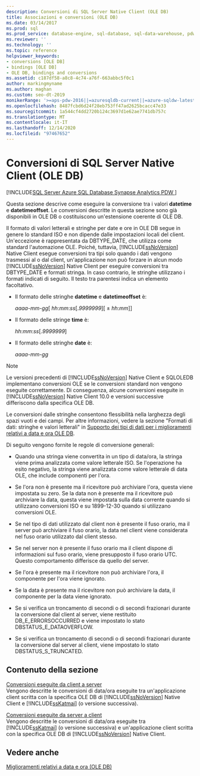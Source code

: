 ```yaml
---
description: Conversioni di SQL Server Native Client (OLE DB)
title: Associazioni e conversioni (OLE DB)
ms.date: 03/14/2017
ms.prod: sql
ms.prod_service: database-engine, sql-database, sql-data-warehouse, pdw
ms.reviewer: ''
ms.technology: ''
ms.topic: reference
helpviewer_keywords:
- conversions [OLE DB]
- bindings [OLE DB]
- OLE DB, bindings and conversions
ms.assetid: c187df58-a8c8-4c74-a76f-663abbc5f0c1
author: markingmyname
ms.author: maghan
ms.custom: seo-dt-2019
monikerRange: '>=aps-pdw-2016||=azuresqldb-current||=azure-sqldw-latest||>=sql-server-2016||>=sql-server-linux-2017||=azuresqldb-mi-current'
ms.openlocfilehash: 8487fcbd6d24f28eb753ff47ad2625bcacc47e33
ms.sourcegitcommit: 1a544cf4dd2720b124c3697d1e62ae7741db757c
ms.translationtype: MT
ms.contentlocale: it-IT
ms.lasthandoff: 12/14/2020
ms.locfileid: "97467652"
---
```

# <a name="sql-server-native-client-conversions-ole-db"></a>Conversioni di SQL Server Native Client (OLE DB)
[!INCLUDE[SQL Server Azure SQL Database Synapse Analytics PDW ](../../includes/applies-to-version/sql-asdb-asdbmi-asa-pdw.md)]

  Questa sezione descrive come eseguire la conversione tra i valori **datetime** e **datetimeoffset**. Le conversioni descritte in questa sezione sono già disponibili in OLE DB o costituiscono un'estensione coerente di OLE DB.  
  
 Il formato di valori letterali e stringhe per date e ore in OLE DB segue in genere lo standard ISO e non dipende dalle impostazioni locali del client. Un'eccezione è rappresentata da DBTYPE_DATE, che utilizza come standard l'automazione OLE. Poiché, tuttavia, [!INCLUDE[ssNoVersion](../../includes/ssnoversion-md.md)] Native Client esegue conversioni tra tipi solo quando i dati vengono trasmessi al o dal client, un'applicazione non può forzare in alcun modo [!INCLUDE[ssNoVersion](../../includes/ssnoversion-md.md)] Native Client per eseguire conversioni tra DBTYPE_DATE e formati stringa. In caso contrario, le stringhe utilizzano i formati indicati di seguito. Il testo tra parentesi indica un elemento facoltativo.  
  
-   Il formato delle stringhe **datetime** e **datetimeoffset** è:  
  
     *aaaa*-*mm*-*gg*[ *hh*:*mm*:*ss*[.*9999999*][ ± *hh*:*mm*]]  
  
-   Il formato delle stringe **time** è:  
  
     *hh*:*mm*:*ss*[.*9999999*]  
  
-   Il formato delle stringhe **date** è:  
  
     *aaaa*-*mm*-*gg*  
  
> [!NOTE]  
>  Le versioni precedenti di [!INCLUDE[ssNoVersion](../../includes/ssnoversion-md.md)] Native Client e SQLOLEDB implementano conversioni OLE se le conversioni standard non vengono eseguite correttamente. Di conseguenza, alcune conversioni eseguite in [!INCLUDE[ssNoVersion](../../includes/ssnoversion-md.md)] Native Client 10.0 e versioni successive differiscono dalla specifica OLE DB.  
  
 Le conversioni dalle stringhe consentono flessibilità nella larghezza degli spazi vuoti e dei campi. Per altre informazioni, vedere la sezione "Formati di dati: stringhe e valori letterali" in [Supporto dei tipi di dati per i miglioramenti relativi a data e ora OLE DB](../../relational-databases/native-client-ole-db-date-time/data-type-support-for-ole-db-date-and-time-improvements.md).  
  
 Di seguito vengono fornite le regole di conversione generali:  
  
-   Quando una stringa viene convertita in un tipo di data/ora, la stringa viene prima analizzata come valore letterale ISO. Se l'operazione ha esito negativo, la stringa viene analizzata come valore letterale di data OLE, che include componenti per l'ora.  
  
-   Se l'ora non è presente ma il ricevitore può archiviare l'ora, questa viene impostata su zero. Se la data non è presente ma il ricevitore può archiviare la data, questa viene impostata sulla data corrente quando si utilizzano conversioni ISO e su 1899-12-30 quando si utilizzano conversioni OLE.  
  
-   Se nel tipo di dati utilizzato dal client non è presente il fuso orario, ma il server può archiviare il fuso orario, la data nel client viene considerata nel fuso orario utilizzato dal client stesso.  
  
-   Se nel server non è presente il fuso orario ma il client dispone di informazioni sul fuso orario, viene presupposto il fuso orario UTC. Questo comportamento differisce da quello del server.  
  
-   Se l'ora è presente ma il ricevitore non può archiviare l'ora, il componente per l'ora viene ignorato.  
  
-   Se la data è presente ma il ricevitore non può archiviare la data, il componente per la data viene ignorato.  
  
-   Se si verifica un troncamento di secondi o di secondi frazionari durante la conversione dal client al server, viene restituito DB_E_ERRORSOCCURRED e viene impostato lo stato DBSTATUS_E_DATAOVERFLOW.  
  
-   Se si verifica un troncamento di secondi o di secondi frazionari durante la conversione dal server al client, viene impostato lo stato DBSTATUS_S_TRUNCATED.  
  
## <a name="in-this-section"></a>Contenuto della sezione  
 [Conversioni eseguite da client a server](../../relational-databases/native-client-ole-db-date-time/conversions-performed-from-client-to-server.md)  
 Vengono descritte le conversioni di data/ora eseguite tra un'applicazione client scritta con la specifica OLE DB di [!INCLUDE[ssNoVersion](../../includes/ssnoversion-md.md)] Native Client e [!INCLUDE[ssKatmai](../../includes/sskatmai-md.md)] (o versione successiva).  
  
 [Conversioni eseguite da server a client](../../relational-databases/native-client-ole-db-date-time/conversions-performed-from-server-to-client.md)  
 Vengono descritte le conversioni di data/ora eseguite tra [!INCLUDE[ssKatmai](../../includes/sskatmai-md.md)] (o versione successiva) e un'applicazione client scritta con la specifica OLE DB di [!INCLUDE[ssNoVersion](../../includes/ssnoversion-md.md)] Native Client.  
  
## <a name="see-also"></a>Vedere anche  
 [Miglioramenti relativi a data e ora &#40;OLE DB&#41;](../../relational-databases/native-client-ole-db-date-time/date-and-time-improvements-ole-db.md)  
  
  

